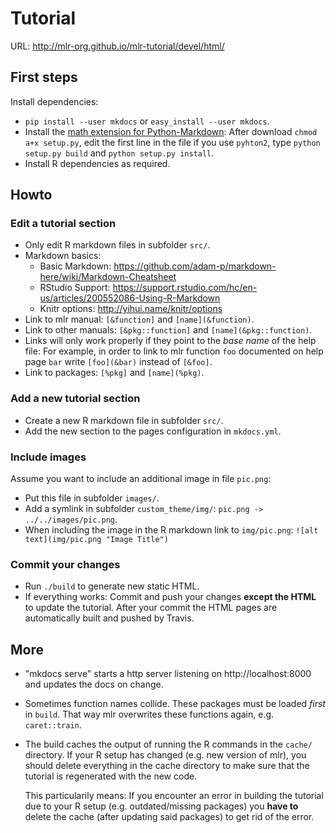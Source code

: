 # Tutorial
URL: http://mlr-org.github.io/mlr-tutorial/devel/html/

## First steps
Install dependencies:  
* `pip install --user mkdocs` or `easy_install --user mkdocs`.
* Install the [math extension for Python-Markdown](https://github.com/mitya57/python-markdown-math):
  After download `chmod a+x setup.py`, edit the first line in the file if you use `pyhton2`, type `python setup.py build` and `python setup.py install`.
* Install R dependencies as required.

## Howto

### Edit a tutorial section
* Only edit R markdown files in subfolder `src/`.
* Markdown basics:
  * Basic Markdown: https://github.com/adam-p/markdown-here/wiki/Markdown-Cheatsheet
  * RStudio Support: https://support.rstudio.com/hc/en-us/articles/200552086-Using-R-Markdown
  * Knitr options: http://yihui.name/knitr/options
* Link to mlr manual: `[&function]` and `[name](&function)`.
* Link to other manuals: `[&pkg::function]` and `[name](&pkg::function)`.
* Links will only work properly if they point to the *base name* of the help file:
  For example, in order to link to mlr function `foo` documented on help page `bar` write
  `[foo](&bar)` instead of `[&foo]`.
* Link to packages: `[%pkg]` and `[name](%pkg)`.

### Add a new tutorial section
* Create a new R markdown file in subfolder `src/`.
* Add the new section to the pages configuration in `mkdocs.yml`.

### Include images
Assume you want to include an additional image in file `pic.png`:  
* Put this file in subfolder `images/`.
* Add a symlink in subfolder `custom_theme/img/`: `pic.png -> ../../images/pic.png`.
* When including the image in the R markdown link to `img/pic.png`:
  `![alt text](img/pic.png "Image Title")`

### Commit your changes
* Run `./build` to generate new static HTML.
* If everything works:
  Commit and push your changes **except the HTML** to update the tutorial.
  After your commit the HTML pages are automatically built and pushed by Travis.

## More
* "mkdocs serve" starts a http server listening on http://localhost:8000
  and updates the docs on change.
* Sometimes function names collide. These packages must be loaded _first_
  in `build`. That way mlr overwrites these functions again, e.g. `caret::train`.
* The build caches the output of running the R commands in the `cache/` directory.
  If your R setup has changed (e.g. new version of mlr), you should delete
  everything in the cache directory to make sure that the tutorial is
  regenerated with the new code.

  This particularily means: If you encounter an error in building the tutorial
  due to your R setup (e.g. outdated/missing packages) you **have to** delete
  the cache (after updating said packages) to get rid of the error. 
